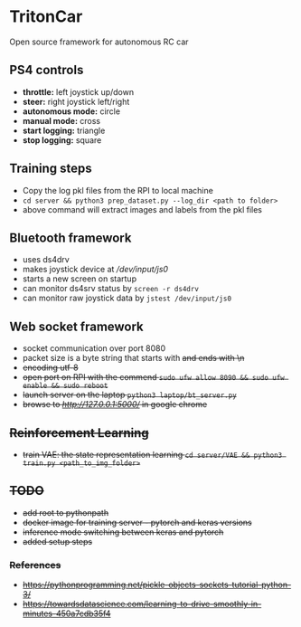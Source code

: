 # TritonCar
Open source framework for autonomous RC car

## PS4 controls
 - **throttle:** left joystick up/down
 - **steer:** right joystick left/right
 - **autonomous mode:** circle
 - **manual mode:** cross
 - **start logging:** triangle
 - **stop logging:** square 

## Training steps
 - Copy the log pkl files from the RPI to local machine
 - `cd server && python3 prep_dataset.py --log_dir <path to folder>`
 - above command will extract images and labels from the pkl files

## Bluetooth framework
 - uses ds4drv
 - makes joystick device at */dev/input/js0*
 - starts a new screen on startup
 - can monitor ds4srv status by `screen -r ds4drv`
 - can monitor raw joystick data by `jstest /dev/input/js0`

## Web socket framework
 - socket communication over port 8080
 - packet size is a byte string that starts with <S> and ends with \n
 - encoding utf-8
 - open port on RPI with the commend `sudo ufw allow 8090 && sudo ufw enable && sudo reboot`
 - launch server on the laptop `python3 laptop/bt_server.py`
 - browse to *http://127.0.0.1:5000/* in google chrome


## Reinforcement Learning
 - train VAE: the state representation learning `cd server/VAE && python3 train.py <path_to_img_folder>`


## TODO
 - add root to pythonpath
 - docker image for training server - pytorch and keras versions
 - inference mode switching between keras and pytorch
 - added setup steps

 ### References
  - https://pythonprogramming.net/pickle-objects-sockets-tutorial-python-3/
  - https://towardsdatascience.com/learning-to-drive-smoothly-in-minutes-450a7cdb35f4